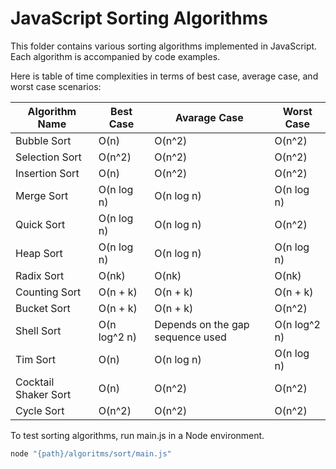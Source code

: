 # JavaScript Sorting Algorithms

This folder contains various sorting algorithms implemented in JavaScript. Each algorithm is accompanied by code examples.

Here is table of time complexities in terms of best case, average case, and worst case scenarios:

| Algorithm Name       | Best Case    | Avarage Case                     | Worst Case   |
| -------------------- | ------------ | -------------------------------- | ------------ |
| Bubble Sort          | O(n)         | O(n^2)                           | O(n^2)       |
| Selection Sort       | O(n^2)       | O(n^2)                           | O(n^2)       |
| Insertion Sort       | O(n)         | O(n^2)                           | O(n^2)       |
| Merge Sort           | O(n log n)   | O(n log n)                       | O(n log n)   |
| Quick Sort           | O(n log n)   | O(n log n)                       | O(n^2)       |
| Heap Sort            | O(n log n)   | O(n log n)                       | O(n log n)   |
| Radix Sort           | O(nk)        | O(nk)                            | O(nk)        |
| Counting Sort        | O(n + k)     | O(n + k)                         | O(n + k)     |
| Bucket Sort          | O(n + k)     | O(n + k)                         | O(n^2)       |
| Shell Sort           | O(n log^2 n) | Depends on the gap sequence used | O(n log^2 n) |
| Tim Sort             | O(n)         | O(n log n)                       | O(n log n)   |
| Cocktail Shaker Sort | O(n)         | O(n^2)                           | O(n^2)       |
| Cycle Sort           | O(n^2)       | O(n^2)                           | O(n^2)       |

To test sorting algorithms, run main.js in a Node environment.

```bash
node "{path}/algoritms/sort/main.js"
```